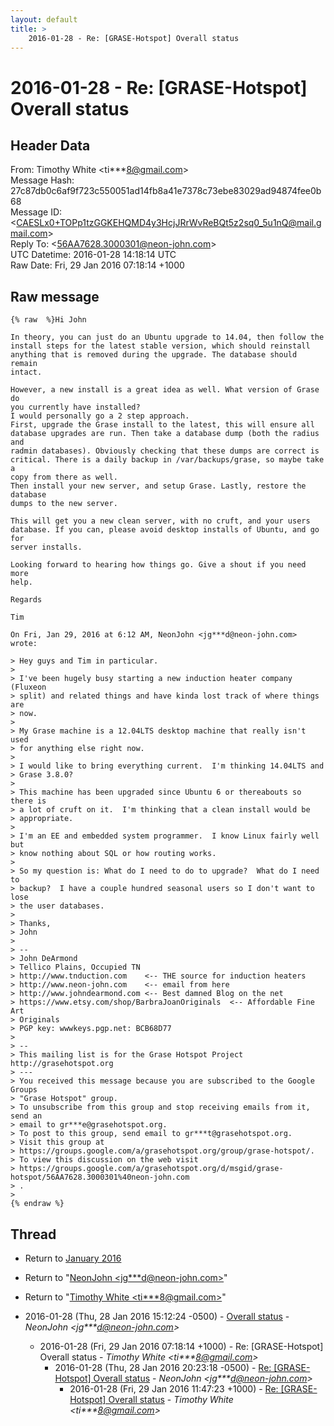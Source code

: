 ```yaml
---
layout: default
title: >
    2016-01-28 - Re: [GRASE-Hotspot] Overall status
---
```


# 2016-01-28 - Re: [GRASE-Hotspot] Overall status

## Header Data

From: Timothy White \<ti***8@gmail.com\><br>
Message Hash: 27c87db0c6af9f723c550051ad14fb8a41e7378c73ebe83029ad94874fee0b68<br>
Message ID: \<CAESLx0+TOPp1tzGGKEHQMD4y3HcjJRrWvReBQt5z2sq0_5u1nQ@mail.gmail.com\><br>
Reply To: \<56AA7628.3000301@neon-john.com\><br>
UTC Datetime: 2016-01-28 14:18:14 UTC<br>
Raw Date: Fri, 29 Jan 2016 07:18:14 +1000<br>

## Raw message

```
{% raw  %}Hi John

In theory, you can just do an Ubuntu upgrade to 14.04, then follow the
install steps for the latest stable version, which should reinstall
anything that is removed during the upgrade. The database should remain
intact.

However, a new install is a great idea as well. What version of Grase do
you currently have installed?
I would personally go a 2 step approach.
First, upgrade the Grase install to the latest, this will ensure all
database upgrades are run. Then take a database dump (both the radius and
radmin databases). Obviously checking that these dumps are correct is
critical. There is a daily backup in /var/backups/grase, so maybe take a
copy from there as well.
Then install your new server, and setup Grase. Lastly, restore the database
dumps to the new server.

This will get you a new clean server, with no cruft, and your users
database. If you can, please avoid desktop installs of Ubuntu, and go for
server installs.

Looking forward to hearing how things go. Give a shout if you need more
help.

Regards

Tim

On Fri, Jan 29, 2016 at 6:12 AM, NeonJohn <jg***d@neon-john.com> wrote:

> Hey guys and Tim in particular.
>
> I've been hugely busy starting a new induction heater company (Fluxeon
> split) and related things and have kinda lost track of where things are
> now.
>
> My Grase machine is a 12.04LTS desktop machine that really isn't used
> for anything else right now.
>
> I would like to bring everything current.  I'm thinking 14.04LTS and
> Grase 3.8.0?
>
> This machine has been upgraded since Ubuntu 6 or thereabouts so there is
> a lot of cruft on it.  I'm thinking that a clean install would be
> appropriate.
>
> I'm an EE and embedded system programmer.  I know Linux fairly well but
> know nothing about SQL or how routing works.
>
> So my question is: What do I need to do to upgrade?  What do I need to
> backup?  I have a couple hundred seasonal users so I don't want to lose
> the user databases.
>
> Thanks,
> John
>
> --
> John DeArmond
> Tellico Plains, Occupied TN
> http://www.tnduction.com    <-- THE source for induction heaters
> http://www.neon-john.com    <-- email from here
> http://www.johndearmond.com <-- Best damned Blog on the net
> https://www.etsy.com/shop/BarbraJoanOriginals  <-- Affordable Fine Art
> Originals
> PGP key: wwwkeys.pgp.net: BCB68D77
>
> --
> This mailing list is for the Grase Hotspot Project http://grasehotspot.org
> ---
> You received this message because you are subscribed to the Google Groups
> "Grase Hotspot" group.
> To unsubscribe from this group and stop receiving emails from it, send an
> email to gr***e@grasehotspot.org.
> To post to this group, send email to gr***t@grasehotspot.org.
> Visit this group at
> https://groups.google.com/a/grasehotspot.org/group/grase-hotspot/.
> To view this discussion on the web visit
> https://groups.google.com/a/grasehotspot.org/d/msgid/grase-hotspot/56AA7628.3000301%40neon-john.com
> .
>
{% endraw %}
```

## Thread

+ Return to [January 2016](/archive/2016/01)

+ Return to "[NeonJohn <jg***d<span>@</span>neon-john.com>](/authors/jg___d_at_neonjohn_com)"
+ Return to "[Timothy White <ti***8<span>@</span>gmail.com>](/authors/ti___8_at_gmail_com)"

+ 2016-01-28 (Thu, 28 Jan 2016 15:12:24 -0500) - [Overall status](/archive/2016/01/2b3865b325ccda3572eda483db73ec1a56ac9f2c29f80176fbc4bd7ebadd4e7b) - _NeonJohn \<jg***d@neon-john.com\>_
  + 2016-01-28 (Fri, 29 Jan 2016 07:18:14 +1000) - Re: [GRASE-Hotspot] Overall status - _Timothy White \<ti***8@gmail.com\>_
    + 2016-01-28 (Thu, 28 Jan 2016 20:23:18 -0500) - [Re: [GRASE-Hotspot] Overall status](/archive/2016/01/f21fba6690be5f072f9ba97bb9990466504a551c5be13812293ca83ff78b7418) - _NeonJohn \<jg***d@neon-john.com\>_
      + 2016-01-28 (Fri, 29 Jan 2016 11:47:23 +1000) - [Re: [GRASE-Hotspot] Overall status](/archive/2016/01/f066524afd7ead9ca45aef59aa54472645dd54ec375d2f6ac8e2702117838e94) - _Timothy White \<ti***8@gmail.com\>_


